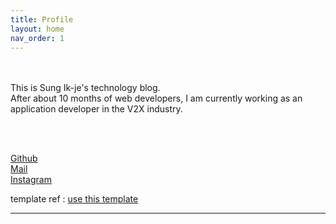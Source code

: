 ```yaml
---
title: Profile
layout: home
nav_order: 1
---
```

<br><br>
This is Sung Ik-je's technology blog. <br>
After about 10 months of web developers, I am currently working as an application developer in the V2X industry.

<br><br>

[Github]<br>
[Mail]<br>
[Instagram]

template ref : [use this template]



----
[Github]: https://github.com/sungikje
[Mail]: ij16_21@naver.com
[Instagram]: https://www.instagram.com/ienslzklsp/

[use this template]: https://github.com/just-the-docs/just-the-docs-template/generate
